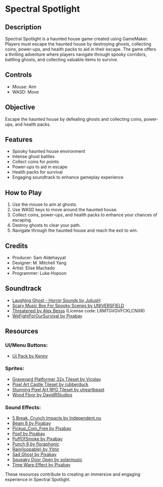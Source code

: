 # Spectral Spotlight

## Description
Spectral Spotlight is a haunted house game created using GameMaker. Players must escape the haunted house by destroying ghosts, collecting coins, power-ups, and health packs to aid in their escape. The game offers a thrilling adventure where players navigate through spooky corridors, battling ghosts, and collecting valuable items to survive.

## Controls
- Mouse: Aim
- WASD: Move

## Objective
Escape the haunted house by defeating ghosts and collecting coins, power-ups, and health packs.

## Features
- Spooky haunted house environment
- Intense ghost battles
- Collect coins for points
- Power-ups to aid in escape
- Health packs for survival
- Engaging soundtrack to enhance gameplay experience

## How to Play
1. Use the mouse to aim at ghosts.
2. Use WASD keys to move around the haunted house.
3. Collect coins, power-ups, and health packs to enhance your chances of escaping.
4. Destroy ghosts to clear your path.
5. Navigate through the haunted house and reach the exit to win.

## Credits
- Producer: Sam Aldehayyat
- Designer: M. Mitchell Yang
- Artist: Elise Machado
- Programmer: Luke Hopson

## Soundtrack
- [Laughing Ghost - Horror Sounds by JuliusH](https://pixabay.com/sound-effects/laughing-ghost-horror-sounds-8293/)
- [Scary Music Box For Spooky Scenes by UNIVERSFIELD](https://pixabay.com/sound-effects/scary-music-box-for-spooky-scenes-165983/)
- [Threatened by Alex Besss](https://uppbeat.io/t/alex-besss/threatened) (License code: L6MTGVGVFCKLCNXR)
- [WeFightForOurSurvival by Pixabay](https://pixabay.com/sound-effects/wefightforoursurvival-34408/)

## Resources
### UI/Menu Buttons:
- [UI Pack by Kenny](https://opengameart.org/content/ui-pack)

### Sprites:
- [Graveyard Platformer 32x Tileset by Vicplay](https://opengameart.org/content/graveyard-platformer-32x-tileset)
- [Pixel Art Castle Tileset by rubberduck](https://opengameart.org/content/pixel-art-castle-tileset)
- [Stunning Pixel Art RPG Tileset by uheartbeast](https://opengameart.org/content/stunning-pixel-art-rpg-tileset)
- [Wood Floor by DavidRStudios](https://opengameart.org/content/wood-floor)

### Sound Effects:
- [5 Break, Crunch Impacts by Independent.nu](https://opengameart.org/content/5-break-crunch-impacts)
- [Beam 8 by Pixabay](https://pixabay.com/sound-effects/beam-8-43831/)
- [Pickup_Coin_Free by Pixabay](https://pixabay.com/sound-effects/pickup-coin-free-97175/)
- [Poof by Pixabay](https://pixabay.com/sound-effects/poof-80161/)
- [PuffOfSmoke by Pixabay](https://pixabay.com/sound-effects/puffofsmoke-47176/)
- [Punch 6 by floraphonic](https://pixabay.com/sound-effects/punch-6-166699/)
- [Rain(loopable) by Ylmir](https://opengameart.org/content/rain-loopable)
- [Sad Ghost by Pixabay](https://pixabay.com/sound-effects/sad-ghost-40303/)
- [Squeaky Door Open by solarmusic](https://pixabay.com/sound-effects/squeaky-door-open-113212/)
- [Time Warp Effect by Pixabay](https://pixabay.com/sound-effects/time-warp-effect-83543/)

These resources contribute to creating an immersive and engaging experience in Spectral Spotlight.
